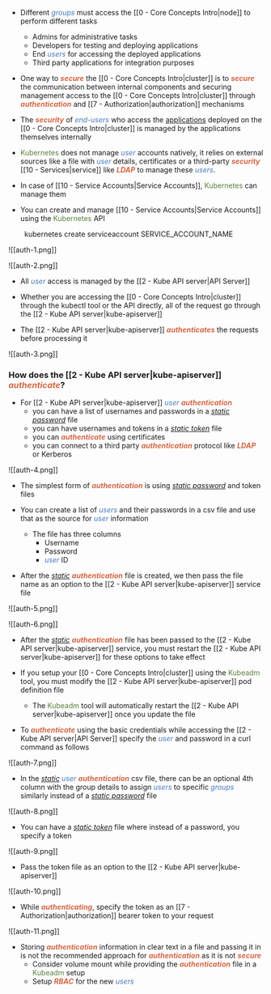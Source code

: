 - Different <i><span style="color:#477bbe">groups</span></i> must access the [[0 - Core Concepts Intro|node]] to perform different tasks
	- Admins for administrative tasks
	- Developers for testing and deploying applications
	- End <i><span style="color:#477bbe">users</span></i> for accessing the deployed applications
	- Third party applications for integration purposes

- One way to <b><i><span style="color:#d46644">secure</span></i></b> the [[0 - Core Concepts Intro|cluster]] is to <b><i><span style="color:#d46644">secure</span></i></b> the communication between internal components and securing management access to the [[0 - Core Concepts Intro|cluster]] through <b><i><span style="color:#d46644">authentication</span></i></b> and [[7 - Authorization|authorization]] mechanisms

- The <b><i><span style="color:#d46644">security</span></i></b> of <i><span style="color:#477bbe">end-users</span></i> who access the <u>applications</u> deployed on the [[0 - Core Concepts Intro|cluster]] is managed by the applications themselves internally

- <span style="color:#5c7e3e">Kubernetes</span> does not manage <i><span style="color:#477bbe">user</span></i> accounts natively, it relies on external sources like a file with <i><span style="color:#477bbe">user</span></i> details, certificates or a third-party <b><i><span style="color:#d46644">security</span></i></b> [[10 - Services|service]] like <b><i><span style="color:#d46644">LDAP</span></i></b> to manage these <i><span style="color:#477bbe">users</span></i>.

- In case of [[10 - Service Accounts|Service Accounts]], <span style="color:#5c7e3e">Kubernetes</span> can manage them

- You can create and manage [[10 - Service Accounts|Service Accounts]] using the <span style="color:#5c7e3e">Kubernetes</span> API

        kubernetes create serviceaccount SERVICE_ACCOUNT_NAME

![[auth-1.png]]

![[auth-2.png]]

- All <i><span style="color:#477bbe">user</span></i> access is managed by the [[2 - Kube API server|API Server]]

- Whether you are accessing the [[0 - Core Concepts Intro|cluster]] through the kubectl tool or the API directly, all of the request go through the [[2 - Kube API server|kube-apiserver]]

- The [[2 - Kube API server|kube-apiserver]] <b><i><span style="color:#d46644">authenticates</span></i></b> the requests before processing it

![[auth-3.png]]

### How does the [[2 - Kube API server|kube-apiserver]] <b><i><span style="color:#d46644">authenticate</span></i></b>?

- For [[2 - Kube API server|kube-apiserver]] <i><span style="color:#477bbe">user</span></i> <b><i><span style="color:#d46644">authentication</span></i></b>
	- you can have a list of usernames and passwords in a <u><i>static password</i></u> file
	- you can have usernames and tokens in a <u><i>static token</i></u> file
	- you can <b><i><span style="color:#d46644">authenticate</span></i></b> using certificates
	- you can connect to a third party <b><i><span style="color:#d46644">authentication</span></i></b> protocol like <b><i><span style="color:#d46644">LDAP</span></i></b> or Kerberos

![[auth-4.png]]

- The simplest form of <b><i><span style="color:#d46644">authentication</span></i></b> is using <u><i>static password</i></u> and token files

- You can create a list of <i><span style="color:#477bbe">users</span></i> and their passwords in a csv file and use that as the source for <i><span style="color:#477bbe">user</span></i> information
	- The file has three columns
		- Username
		- Password
		- <i><span style="color:#477bbe">user</span></i> ID

- After the <u><i>static</i></u> <b><i><span style="color:#d46644">authentication</span></i></b> file is created, we then pass the file name as an option to the [[2 - Kube API server|kube-apiserver]] service file

![[auth-5.png]]

![[auth-6.png]]

- After the <u><i>static</i></u> <b><i><span style="color:#d46644">authentication</span></i></b> file has been passed to the [[2 - Kube API server|kube-apiserver]] service, you must restart the [[2 - Kube API server|kube-apiserver]] for these options to take effect

- If you setup your [[0 - Core Concepts Intro|cluster]] using the <span style="color:#5c7e3e">Kubeadm</span> tool, you must modify the [[2 - Kube API server|kube-apiserver]] pod definition file
	- The <span style="color:#5c7e3e">Kubeadm</span> tool will automatically restart the [[2 - Kube API server|kube-apiserver]] once you update the file

- To <b><i><span style="color:#d46644">authenticate</span></i></b> using the basic credentials while accessing the [[2 - Kube API server|API Server]] specify the <i><span style="color:#477bbe">user</span></i> and password in a curl command as follows

![[auth-7.png]]

- In the <u><i>static</i></u> <i><span style="color:#477bbe">user</span></i> <b><i><span style="color:#d46644">authentication</span></i></b> csv file, there can be an optional 4th column with the group details to assign <i><span style="color:#477bbe">users</span></i> to specific <i><span style="color:#477bbe">groups</span></i> similarly instead of a <u><i>static password</i></u> file

![[auth-8.png]]

- You can have a <u><i>static token</i></u> file where instead of a password, you specify a token

![[auth-9.png]]

- Pass the token file as an option to the [[2 - Kube API server|kube-apiserver]]

![[auth-10.png]]

- While <b><i><span style="color:#d46644">authenticating</span></i></b>, specify the token as an [[7 - Authorization|authorization]] bearer token to your request

![[auth-11.png]]

- Storing <b><i><span style="color:#d46644">authentication</span></i></b> information in clear text in a file and passing it in is not the recommended approach for <b><i><span style="color:#d46644">authentication</span></i></b> as it is not <b><i><span style="color:#d46644">secure</span></i></b>
	- Consider volume mount while providing the <b><i><span style="color:#d46644">authentication</span></i></b> file in a <span style="color:#5c7e3e">Kubeadm</span> setup
	- Setup <b><i><span style="color:#d46644">RBAC</span></i></b> for the new <i><span style="color:#477bbe">users</span></i>